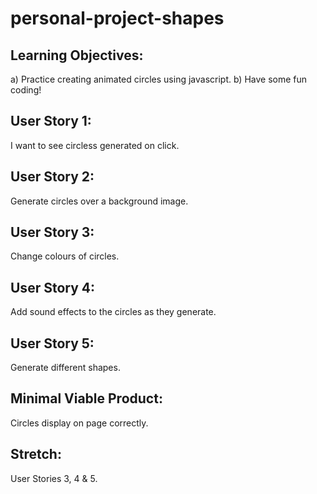 # personal-project-shapes

## Learning Objectives:
a) Practice creating animated circles using javascript.
b) Have some fun coding!

## User Story 1:
I want to see circless generated on click.

## User Story 2:
Generate circles over a background image.

## User Story 3:
Change colours of circles.

## User Story 4:
Add sound effects to the circles as they generate.

## User Story 5:
Generate different shapes.

## Minimal Viable Product:
Circles display on page correctly.

## Stretch:
User Stories 3, 4 & 5.
